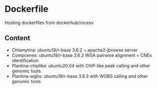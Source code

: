 # Dockerfile
Hosting dockerfiles from dockerhub/rocesv

## Content

- Chlamytina: ubuntu19/r-base 3.6.2 + apache2-jbrowse server
- Compcenes: ubuntu19/r-base 3.6.2 WGA pairwise alignment + CNEs identification 
- Plantina-chiplike: ubuntu20.04 with ChIP-like peak calling and other genomic tools
- Plantina-wgbs: ubuntu19/r-base 3.6.3 with WGBS calling and other genomic tools
